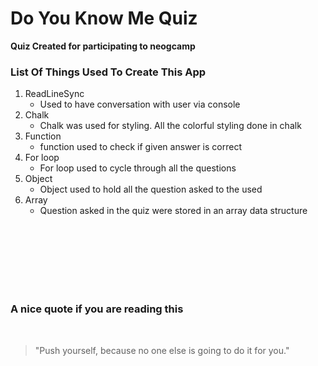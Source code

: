 # Do You Know Me Quiz

__Quiz Created for participating to neogcamp__


### List Of Things Used To Create This App

1. ReadLineSync
    * Used to have conversation with user via console
1. Chalk
    * Chalk was used for styling. All the colorful styling done in chalk
1. Function
    * function used to check if given answer is correct 
1. For loop
    * For loop used to cycle through all the questions
1. Object
    * Object used to hold all the question asked to the used
1. Array 
    * Question asked in the quiz were stored in an array data structure

<br/>
<br/>
<br/>
<br/>
<br/>
<br/>

### A nice quote if you are reading this
</br>


> "Push yourself, because no one else is going to do it for you."